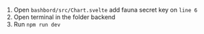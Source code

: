 1. Open `bashbord/src/Chart.svelte` add fauna secret key on `line 6`
2. Open terminal in the folder backend
3. Run `npm run dev`
